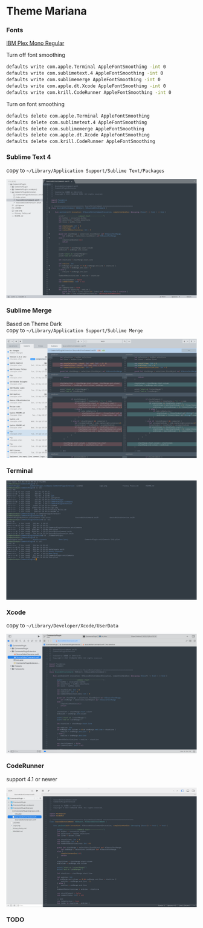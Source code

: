 # Theme Mariana

### Fonts

[IBM Plex Mono Regular](/font)  

Turn off font smoothing

```bash
defaults write com.apple.Terminal AppleFontSmoothing -int 0
defaults write com.sublimetext.4 AppleFontSmoothing -int 0
defaults write com.sublimemerge AppleFontSmoothing -int 0
defaults write com.apple.dt.Xcode AppleFontSmoothing -int 0
defaults write com.krill.CodeRunner AppleFontSmoothing -int 0
```

Turn on font smoothing

```bash
defaults delete com.apple.Terminal AppleFontSmoothing
defaults delete com.sublimetext.4 AppleFontSmoothing
defaults delete com.sublimemerge AppleFontSmoothing
defaults delete com.apple.dt.Xcode AppleFontSmoothing
defaults delete com.krill.CodeRunner AppleFontSmoothing
```

### Sublime Text 4

copy to `~/Library/Application Support/Sublime Text/Packages`

<img align="center" src="/snapshot/sublime text.png">

### Sublime Merge

Based on Theme Dark  
copy to `~/Library/Application Support/Sublime Merge`

<img align="center" src="/snapshot/sublime merge.png">

### Terminal

<img align="center" src="/snapshot/apple terminal.png">

### Xcode

copy to `~/Library/Developer/Xcode/UserData`

<img align="center" src="/snapshot/xcode.png">

### CodeRunner

support 4.1 or newer

<img align="center" src="/snapshot/coderunner.png">

### TODO
